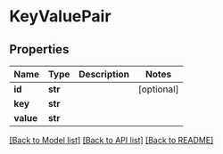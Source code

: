 # KeyValuePair

## Properties
Name | Type | Description | Notes
------------ | ------------- | ------------- | -------------
**id** | **str** |  | [optional] 
**key** | **str** |  | 
**value** | **str** |  | 

[[Back to Model list]](../README.md#documentation-for-models) [[Back to API list]](../README.md#documentation-for-api-endpoints) [[Back to README]](../README.md)



